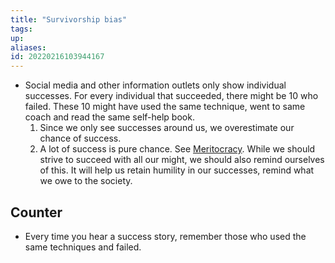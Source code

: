 ```yaml
---
title: "Survivorship bias"
tags:
up:
aliases:
id: 20220216103944167
---
```




- Social media and other information outlets only show individual successes. For every individual that succeeded, there might be 10 who failed. These 10 might have used the same technique, went to same coach and read the same self-help book.
  1. Since we only see successes around us, we overestimate our chance of success.
  2. A lot of success is pure chance. See [Meritocracy](meritocracy). While we should strive to succeed with all our might, we should also remind ourselves of this. It will help us retain humility in our successes, remind what we owe to the society.

## Counter

- Every time you hear a success story, remember those who used the same techniques and failed.
